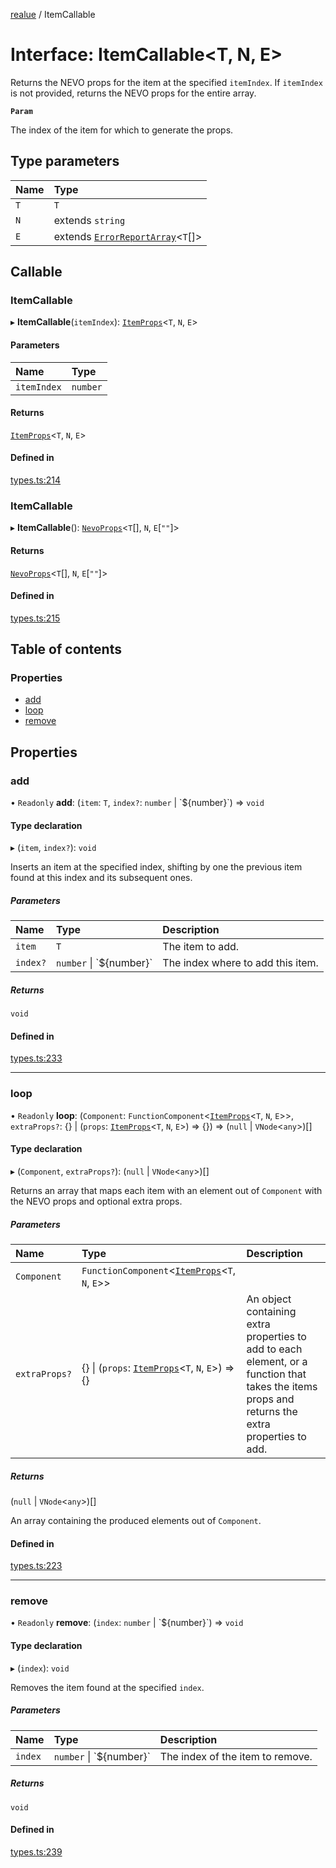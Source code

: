 [realue](../README.md) / ItemCallable

# Interface: ItemCallable<T, N, E\>

Returns the NEVO props for the item at the specified `itemIndex`. If `itemIndex` is not provided, returns the NEVO props for the entire array.

**`Param`**

The index of the item for which to generate the props.

## Type parameters

| Name | Type |
| :------ | :------ |
| `T` | `T` |
| `N` | extends `string` |
| `E` | extends [`ErrorReportArray`](../README.md#errorreportarray)<`T`[]\> |

## Callable

### ItemCallable

▸ **ItemCallable**(`itemIndex`): [`ItemProps`](../README.md#itemprops)<`T`, `N`, `E`\>

#### Parameters

| Name | Type |
| :------ | :------ |
| `itemIndex` | `number` |

#### Returns

[`ItemProps`](../README.md#itemprops)<`T`, `N`, `E`\>

#### Defined in

[types.ts:214](https://github.com/nevoland/realue/blob/7809fdd/lib/types.ts#L214)

### ItemCallable

▸ **ItemCallable**(): [`NevoProps`](../README.md#nevoprops)<`T`[], `N`, `E`[``""``]\>

#### Returns

[`NevoProps`](../README.md#nevoprops)<`T`[], `N`, `E`[``""``]\>

#### Defined in

[types.ts:215](https://github.com/nevoland/realue/blob/7809fdd/lib/types.ts#L215)

## Table of contents

### Properties

- [add](ItemCallable.md#add)
- [loop](ItemCallable.md#loop)
- [remove](ItemCallable.md#remove)

## Properties

### add

• `Readonly` **add**: (`item`: `T`, `index?`: `number` \| \`${number}\`) => `void`

#### Type declaration

▸ (`item`, `index?`): `void`

Inserts an item at the specified index, shifting by one the previous item found at this index and its subsequent ones.

##### Parameters

| Name | Type | Description |
| :------ | :------ | :------ |
| `item` | `T` | The item to add. |
| `index?` | `number` \| \`${number}\` | The index where to add this item. |

##### Returns

`void`

#### Defined in

[types.ts:233](https://github.com/nevoland/realue/blob/7809fdd/lib/types.ts#L233)

___

### loop

• `Readonly` **loop**: (`Component`: `FunctionComponent`<[`ItemProps`](../README.md#itemprops)<`T`, `N`, `E`\>\>, `extraProps?`: {} \| (`props`: [`ItemProps`](../README.md#itemprops)<`T`, `N`, `E`\>) => {}) => (``null`` \| `VNode`<`any`\>)[]

#### Type declaration

▸ (`Component`, `extraProps?`): (``null`` \| `VNode`<`any`\>)[]

Returns an array that maps each item with an element out of `Component` with the NEVO props and optional extra props.

##### Parameters

| Name | Type | Description |
| :------ | :------ | :------ |
| `Component` | `FunctionComponent`<[`ItemProps`](../README.md#itemprops)<`T`, `N`, `E`\>\> |  |
| `extraProps?` | {} \| (`props`: [`ItemProps`](../README.md#itemprops)<`T`, `N`, `E`\>) => {} | An object containing extra properties to add to each element, or a function that takes the items props and returns the extra properties to add. |

##### Returns

(``null`` \| `VNode`<`any`\>)[]

An array containing the produced elements out of `Component`.

#### Defined in

[types.ts:223](https://github.com/nevoland/realue/blob/7809fdd/lib/types.ts#L223)

___

### remove

• `Readonly` **remove**: (`index`: `number` \| \`${number}\`) => `void`

#### Type declaration

▸ (`index`): `void`

Removes the item found at the specified `index`.

##### Parameters

| Name | Type | Description |
| :------ | :------ | :------ |
| `index` | `number` \| \`${number}\` | The index of the item to remove. |

##### Returns

`void`

#### Defined in

[types.ts:239](https://github.com/nevoland/realue/blob/7809fdd/lib/types.ts#L239)
